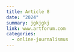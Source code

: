 ```yaml
---
title: Article 8
date: "2024"
summary: jgkjgkj
link: www.artforum.com
categories:
  - online-journalismus
---
```

